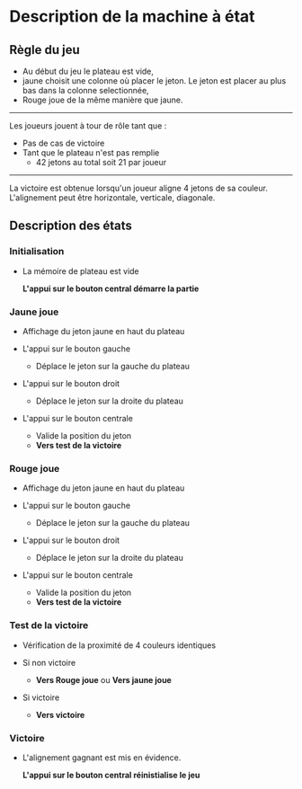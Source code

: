 # Description de la machine à état
## Règle du jeu
- Au début du jeu le plateau est vide,
- jaune choisit une colonne où placer le jeton. Le jeton est placer au plus bas dans la colonne selectionnée,
- Rouge joue de la même manière que jaune.
---
Les joueurs jouent à tour de rôle tant que :
- Pas de cas de victoire
- Tant que le plateau n'est pas remplie 
    - 42 jetons au total soit 21 par joueur
---
La victoire est obtenue lorsqu'un joueur aligne 4 jetons de sa couleur.
L'alignement peut être horizontale, verticale, diagonale.

## Description des états
### Initialisation
- La mémoire de plateau est vide

    **L'appui sur le bouton central démarre la partie**


### Jaune joue
- Affichage du jeton jaune en haut du plateau

- L'appui sur le bouton gauche
    - Déplace le jeton sur la gauche du plateau

- L'appui sur le bouton droit
    - Déplace le jeton sur la droite du plateau

- L'appui sur le bouton centrale
    - Valide la position du jeton
    - **Vers test de la victoire**

### Rouge joue
- Affichage du jeton jaune en haut du plateau

- L'appui sur le bouton gauche
    - Déplace le jeton sur la gauche du plateau

- L'appui sur le bouton droit
    - Déplace le jeton sur la droite du plateau

- L'appui sur le bouton centrale
    - Valide la position du jeton
    - **Vers test de la victoire**

### Test de la victoire
- Vérification de la proximité de 4 couleurs identiques
- Si non victoire
    - **Vers Rouge joue** ou **Vers jaune joue**

- Si victoire
    - **Vers victoire**

### Victoire
- L'alignement gagnant est mis en évidence.

    **L'appui sur le bouton central réinistialise le jeu**